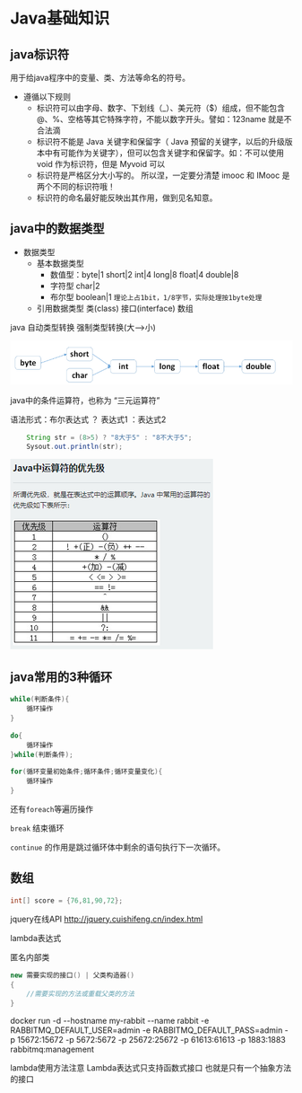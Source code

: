 # Java基础知识

## java标识符
用于给java程序中的变量、类、方法等命名的符号。

* 遵循以下规则
  * 标识符可以由字母、数字、下划线（_）、美元符（$）组成，但不能包含 @、%、空格等其它特殊字符，不能以数字开头。譬如：123name 就是不合法滴
  * 标识符不能是 Java 关键字和保留字（ Java 预留的关键字，以后的升级版本中有可能作为关键字），但可以包含关键字和保留字。如：不可以使用 void 作为标识符，但是 Myvoid 可以
  * 标识符是严格区分大小写的。 所以涅，一定要分清楚 imooc 和 IMooc 是两个不同的标识符哦！
  *  标识符的命名最好能反映出其作用，做到见名知意。

## java中的数据类型

* 数据类型
  * 基本数据类型
    * 数值型：byte|1  short|2  int|4  long|8  float|4  double|8
    * 字符型 char|2 
    * 布尔型 boolean|1 `理论上占1bit，1/8字节，实际处理按1byte处理`
  * 引用数据类型 类(class) 接口(interface) 数组

java 自动类型转换  强制类型转换(大-->小)

[![自动类型转换](base/images/自动类型转换.png)](https://www.cnblogs.com/ljdblog/p/6253799.html "跳转说明")

java中的条件运算符，也称为 “三元运算符”

语法形式：布尔表达式 ？ 表达式1 ：表达式2

```java
    String str = (8>5) ? "8大于5" : "8不大于5";
    Sysout.out.println(str);
```

![符号有限级](base/images/java_fhyxj.png)

## java常用的3种循环

```java
while(判断条件){
    循环操作
}
```

```java
do{
    循环操作
}while(判断条件);
```

```java
for(循环变量初始条件;循环条件;循环变量变化){
    循环操作
}
```
还有`foreach`等遍历操作

`break` 结束循环

`continue` 的作用是跳过循环体中剩余的语句执行下一次循环。

## 数组

```java
int[] score = {76,81,90,72};
```

jquery在线API http://jquery.cuishifeng.cn/index.html

lambda表达式

匿名内部类
```java
new 需要实现的接口() | 父类构造器()
{
    //需要实现的方法或重载父类的方法
}
```

docker run -d --hostname my-rabbit --name rabbit -e RABBITMQ_DEFAULT_USER=admin -e RABBITMQ_DEFAULT_PASS=admin -p 15672:15672 -p 5672:5672 -p 25672:25672 -p 61613:61613 -p 1883:1883 rabbitmq:management

lambda使用方法注意
Lambda表达式只支持函数式接口  也就是只有一个抽象方法的接口




